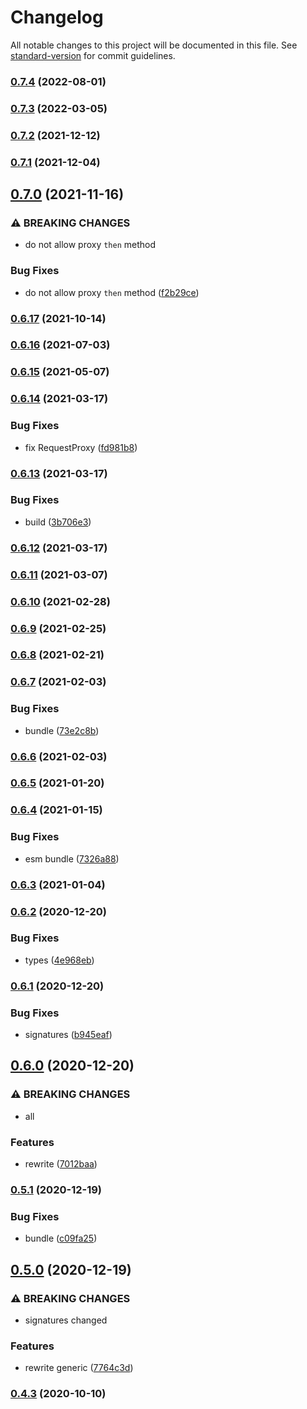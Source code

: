 # Changelog

All notable changes to this project will be documented in this file. See [standard-version](https://github.com/conventional-changelog/standard-version) for commit guidelines.

### [0.7.4](https://github.com/BlackGlory/json-rpc-proxy/compare/v0.7.3...v0.7.4) (2022-08-01)

### [0.7.3](https://github.com/BlackGlory/json-rpc-proxy/compare/v0.7.2...v0.7.3) (2022-03-05)

### [0.7.2](https://github.com/BlackGlory/json-rpc-proxy/compare/v0.7.1...v0.7.2) (2021-12-12)

### [0.7.1](https://github.com/BlackGlory/json-rpc-proxy/compare/v0.7.0...v0.7.1) (2021-12-04)

## [0.7.0](https://github.com/BlackGlory/json-rpc-proxy/compare/v0.6.17...v0.7.0) (2021-11-16)


### ⚠ BREAKING CHANGES

* do not allow proxy `then` method

### Bug Fixes

* do not allow proxy `then` method ([f2b29ce](https://github.com/BlackGlory/json-rpc-proxy/commit/f2b29ced57b56b625e1b39afeb434809ac7f0c93))

### [0.6.17](https://github.com/BlackGlory/json-rpc-proxy/compare/v0.16.6...v0.6.17) (2021-10-14)

### [0.6.16](https://github.com/BlackGlory/json-rpc-proxy/compare/v0.6.15...v0.6.16) (2021-07-03)

### [0.6.15](https://github.com/BlackGlory/json-rpc-proxy/compare/v0.6.14...v0.6.15) (2021-05-07)

### [0.6.14](https://github.com/BlackGlory/json-rpc-proxy/compare/v0.6.13...v0.6.14) (2021-03-17)


### Bug Fixes

* fix RequestProxy ([fd981b8](https://github.com/BlackGlory/json-rpc-proxy/commit/fd981b88908fcc1d5f11cf0e40cd8c4354bfb57e))

### [0.6.13](https://github.com/BlackGlory/json-rpc-proxy/compare/v0.6.12...v0.6.13) (2021-03-17)


### Bug Fixes

* build ([3b706e3](https://github.com/BlackGlory/json-rpc-proxy/commit/3b706e3b28b8ca5405770a17763079e317335899))

### [0.6.12](https://github.com/BlackGlory/json-rpc-proxy/compare/v0.6.11...v0.6.12) (2021-03-17)

### [0.6.11](https://github.com/BlackGlory/json-rpc-proxy/compare/v0.6.10...v0.6.11) (2021-03-07)

### [0.6.10](https://github.com/BlackGlory/json-rpc-proxy/compare/v0.6.9...v0.6.10) (2021-02-28)

### [0.6.9](https://github.com/BlackGlory/json-rpc-proxy/compare/v0.6.8...v0.6.9) (2021-02-25)

### [0.6.8](https://github.com/BlackGlory/json-rpc-proxy/compare/v0.6.7...v0.6.8) (2021-02-21)

### [0.6.7](https://github.com/BlackGlory/json-rpc-proxy/compare/v0.6.6...v0.6.7) (2021-02-03)


### Bug Fixes

* bundle ([73e2c8b](https://github.com/BlackGlory/json-rpc-proxy/commit/73e2c8b8498c8484639132f838506277f840120f))

### [0.6.6](https://github.com/BlackGlory/json-rpc-proxy/compare/v0.6.5...v0.6.6) (2021-02-03)

### [0.6.5](https://github.com/BlackGlory/json-rpc-proxy/compare/v0.6.4...v0.6.5) (2021-01-20)

### [0.6.4](https://github.com/BlackGlory/json-rpc-proxy/compare/v0.6.3...v0.6.4) (2021-01-15)


### Bug Fixes

* esm bundle ([7326a88](https://github.com/BlackGlory/json-rpc-proxy/commit/7326a88531fde8eadef820d96060144489c17f64))

### [0.6.3](https://github.com/BlackGlory/json-rpc-proxy/compare/v0.6.2...v0.6.3) (2021-01-04)

### [0.6.2](https://github.com/BlackGlory/json-rpc-proxy/compare/v0.6.1...v0.6.2) (2020-12-20)


### Bug Fixes

* types ([4e968eb](https://github.com/BlackGlory/json-rpc-proxy/commit/4e968eb9ca7a7fe79ab147b9ab9f89272223c771))

### [0.6.1](https://github.com/BlackGlory/json-rpc-proxy/compare/v0.6.0...v0.6.1) (2020-12-20)


### Bug Fixes

* signatures ([b945eaf](https://github.com/BlackGlory/json-rpc-proxy/commit/b945eaf432c463030a6f057edba3c7d191fa5417))

## [0.6.0](https://github.com/BlackGlory/json-rpc-proxy/compare/v0.5.1...v0.6.0) (2020-12-20)


### ⚠ BREAKING CHANGES

* all

### Features

* rewrite ([7012baa](https://github.com/BlackGlory/json-rpc-proxy/commit/7012baa3d6599f36a06daff3e60a74a967964a73))

### [0.5.1](https://github.com/BlackGlory/json-rpc-proxy/compare/v0.5.0...v0.5.1) (2020-12-19)


### Bug Fixes

* bundle ([c09fa25](https://github.com/BlackGlory/json-rpc-proxy/commit/c09fa256ed73f8af8396cfeda08dabe24dcc1df5))

## [0.5.0](https://github.com/BlackGlory/json-rpc-proxy/compare/v0.4.3...v0.5.0) (2020-12-19)


### ⚠ BREAKING CHANGES

* signatures changed

### Features

* rewrite generic ([7764c3d](https://github.com/BlackGlory/json-rpc-proxy/commit/7764c3d98b20cdc9174ca0795172fa64b1f3db0d))

### [0.4.3](https://github.com/BlackGlory/json-rpc-proxy/compare/v0.4.2...v0.4.3) (2020-10-10)
